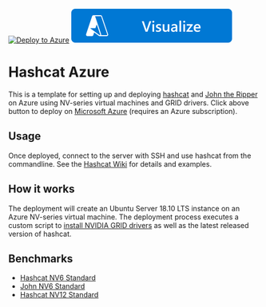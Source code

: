 [![Deploy to Azure](https://aka.ms/deploytoazurebutton)](https://portal.azure.com/#create/Microsoft.Template/uri/https%3A%2F%2Fraw.githubusercontent.com%2F5y5tem5%2FHashcat-Azure%2Fmaster%2Fazuredeploy.json) [![Visualize](https://raw.githubusercontent.com/Azure/azure-quickstart-templates/master/1-CONTRIBUTION-GUIDE/images/visualizebutton.svg)](http://armviz.io/#?load=https%3A%2F%2Fraw.githubusercontent.com%2F5y5tem5%2FHashcat-Azure%2Fmaster%2Fazuredeploy.json)

# Hashcat Azure

This is a template for setting up and deploying [hashcat](https://hashcat.net/) and [John the Ripper](https://www.openwall.com/john/) on Azure using NV-series virtual machines and GRID drivers. Click above button to deploy on [Microsoft Azure](https://azure.microsoft.com/) (requires an Azure subscription).

## Usage
Once deployed, connect to the server with SSH and use hashcat from the commandline. See the [Hashcat Wiki](https://hashcat.net/wiki/) for details and examples.

## How it works
The deployment will create an Ubuntu Server 18.10 LTS instance on an Azure NV-series virtual machine. The deployment process executes a custom script to [install NVIDIA GRID drivers](https://docs.microsoft.com/en-us/azure/virtual-machines/linux/n-series-driver-setup#install-grid-drivers-on-nv-or-nvv2-series-vms) as well as the latest released version of hashcat.

## Benchmarks
* [Hashcat NV6 Standard](benchmarks/Hashcat_Standard_NV6.txt)
* [John NV6 Standard](benchmarks/John_Standard_NV6.txt)
* [Hashcat NV12 Standard](benchmarks/Hashcat_Standard_NV12.txt)
